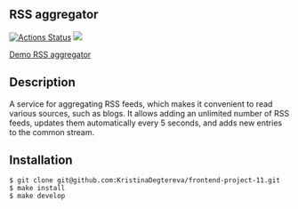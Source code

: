 ## RSS aggregator
[![Actions Status](https://github.com/KristinaDegtereva/frontend-project-11/workflows/hexlet-check/badge.svg)](https://github.com/KristinaDegtereva/frontend-project-11/actions) <a href="https://codeclimate.com/github/KristinaDegtereva/frontend-project-11/maintainability"><img src="https://api.codeclimate.com/v1/badges/b983697d906964f63d60/maintainability" /></a>

<a href="https://frontend-project-11-27lltmdox-kristinas-projects-97d5929c.vercel.app">Demo RSS aggregator</a>

## Description
A service for aggregating RSS feeds, which makes it convenient to read various sources, such as blogs. It allows adding an unlimited number of RSS feeds, updates them automatically every 5 seconds, and adds new entries to the common stream.

## Installation
```
$ git clone git@github.com:KristinaDegtereva/frontend-project-11.git
$ make install
$ make develop
```
